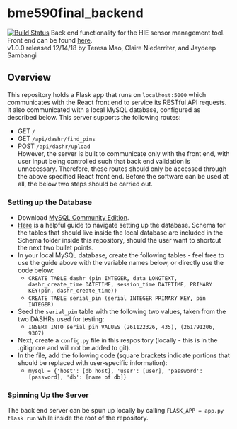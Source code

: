 # bme590final_backend
[![Build Status](https://travis-ci.org/jcsambangi/bme590final_backend.svg?branch=master)](https://travis-ci.org/jcsambangi/bme590final_backend)
Back end functionality for the HIE sensor management tool. Front end can be found [here](https://github.com/jcsambangi/bme590final).  
v1.0.0 released 12/14/18 by Teresa Mao, Claire Niederriter, and Jaydeep Sambangi
## Overview
This repository holds a Flask app that runs on `localhost:5000` which communicates with the React front end to service its RESTful API requests. It also communicated with a local MySQL database, configured as described below. This server supports the following routes:
* GET `/`
* GET `/api/dashr/find_pins`
* POST `/api/dashr/upload`  
However, the server is built to communicate only with the front end, with user input being controlled such that back end validation is unnecessary. Therefore, these routes should only be accessed through the above specified React front end. Before the software can be used at all, the below two steps should be carried out.
### Setting up the Database
* Download [MySQL Community Edition](https://dev.mysql.com/downloads/windows/installer/8.0.html).
* [Here](https://dev.mysql.com/doc/workbench/en/wb-getting-started-tutorial-creating-a-model.html) is a helpful guide to navigate setting up the database. Schema for the tables that should live inside the local database are included in the Schema folder inside this repository, should the user want to shortcut the next two bullet points.
* In your local MySQL database, create the following tables - feel free to use the guide above with the variable names below, or directly use the code below:
  * `CREATE TABLE dashr (pin INTEGER, data LONGTEXT, dashr_create_time DATETIME, session_time DATETIME, PRIMARY KEY(pin, dashr_create_time))`
  * `CREATE TABLE serial_pin (serial INTEGER PRIMARY KEY, pin INTEGER)`
* Seed the `serial_pin` table with the following two values, taken from the two DASHRs used for testing:
  * `INSERT INTO serial_pin VALUES (261122326, 435), (261791206, 9307)`
* Next, create a `config.py` file in this respository (locally - this is in the .gitignore and will not be added to git).
* In the file, add the following code (square brackets indicate portions that should be replaced with user-specific information):
  * `mysql = {'host': [db host], 'user': [user], 'password': [password], 'db': [name of db]}`
### Spinning Up the Server
The back end server can be spun up locally by calling `FLASK_APP = app.py flask run` while inside the root of the repository.
